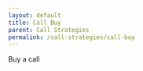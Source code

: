 ```yaml
---
layout: default
title: Call Buy
parent: Call Strategies
permalink: /call-strategies/call-buy
---
```


Buy a call